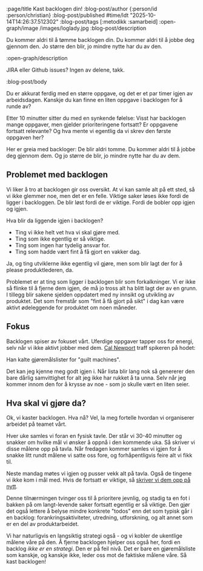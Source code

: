 :page/title Kast backlogen din!
:blog-post/author {:person/id :person/christian}
:blog-post/published #time/ldt "2025-10-14T14:26:37.512302"
:blog-post/tags [:metodikk :samarbeid]
:open-graph/image /images/loglady.jpg
:blog-post/description

Du kommer aldri til å tømme backlogen din. Du kommer aldri til å jobbe deg
gjennom den. Jo større den blir, jo mindre nytte har du av den.

:open-graph/description

JIRA eller Github issues? Ingen av delene, takk.

:blog-post/body

Du er akkurat ferdig med en større oppgave, og det er et par timer igjen av
arbeidsdagen. Kanskje du kan finne en liten oppgave i backlogen for å runde av?

Etter 10 minutter sitter du med en synkende følelse: Visst har backlogen mange
oppgaver, men gjelder prioriteringene fortsatt? Er oppgavene fortsatt relevante?
Og hva mente vi egentlig da vi skrev den første oppgaven her?

Her er greia med backloger: De blir aldri tomme. Du kommer aldri til å jobbe deg
gjennom dem. Og jo større de blir, jo mindre nytte har du av dem.

## Problemet med backlogen

Vi liker å tro at backlogen gir oss oversikt. At vi kan samle alt på ett sted,
så vi ikke glemmer noe, men det er en felle. Viktige saker løses ikke fordi de
ligger i backloggen. De blir løst fordi de er viktige. Fordi de bobler opp igjen
og igjen.

Hva blir da liggende igjen i backlogen?

- Ting vi ikke helt vet hva vi skal gjøre med.
- Ting som ikke egentlig er så viktige.
- Ting som ingen har tydelig ansvar for.
- Ting som hadde vært fint å få gjort en vakker dag.

Ja, og ting utviklerne ikke egentlig vil gjøre, men som blir lagt der for å
please produktlederen, da.

Problemet er at ting som ligger i backlogen blir som forkalkninger. Vi er ikke
så flinke til å fjerne dem igjen, de må jo tross alt ha blitt lagt der av en
grunn. I tillegg blir sakene sjelden oppdatert med ny innsikt og utvikling av
produktet. Det som fremstår som "fint å få gjort på sikt" i dag kan være aktivt
ødeleggende for produktet om noen måneder.

## Fokus

Backlogen spiser av fokuset vårt. Uferdige oppgaver tapper oss for energi, selv
når vi ikke aktivt jobber med dem. [Cal Newport](https://calnewport.com/) traff
spikeren på hodet:

Han kalte gjøremålslister for "guilt machines".

Det kan jeg kjenne meg godt igjen i. Når lista blir lang nok så genererer den
bare dårlig samvittighet for alt jeg ikke har rukket å ta unna. Selv når jeg
kommer innom den for å krysse av noe - som jo skulle vært en liten seier.

## Hva skal vi gjøre da?

Ok, vi kaster backlogen. Hva nå? Vel, la meg fortelle hvordan vi organiserer
arbeidet på teamet vårt.

Hver uke samles vi foran en fysisk tavle. Der står vi 30-40 minutter og snakker
om hvilke mål vi ønsker å oppnå i den kommende uka. Så skriver vi disse målene
opp på tavla. Når fredagen kommer samles vi igjen for å snakke litt rundt målene
vi satte oss fore, og forhåpentligvis feire alt vi fikk til.

Neste mandag møtes vi igjen og pusser vekk alt på tavla. Også de tingene vi ikke
kom i mål med. Hvis de fortsatt er viktige, så [skriver vi dem opp på
nytt](https://cutlefish.substack.com/p/tbm-292-friction-documentation-and).

Denne tilnærmingen tvinger oss til å prioritere jevnlig, og stadig ta en fot i
bakken på om langt-levende saker fortsatt egentlig er så viktige. Den gjør det
også lettere å belyse mindre konkrete "todos" enn det som typisk går i en
backlog: forankringsaktiviteter, utredning, utforskning, og alt annet som er en
del av produktarbeidet.

Vi har naturligvis en langsiktig strategi også - og vi kobler de ukentlige
målene våre på den. Å fjerne backlogen hjelper oss også her, fordi en backlog
*ikke er en strategi*. Den er på feil nivå. Det er bare en gjøremålsliste som
kanskje, og kanskje ikke, leder oss mot de faktiske målene våre. Så kast
backlogen!
